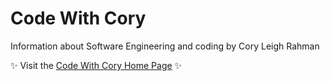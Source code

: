 
# Code With Cory

Information about Software Engineering and coding by Cory Leigh Rahman

✨ Visit the [Code With Cory Home Page](https://corylr.github.io/codewithcory/) ✨

